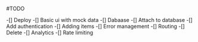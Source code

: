 #TODO


-[] Deploy
-[] Basic ui with mock data
-[] Dabaase
-[] Attach to database
-[] Add authentication
-[] Adding items
-[] Error management
-[] Routing
-[] Delete
-[] Analytics
-[] Rate limiting